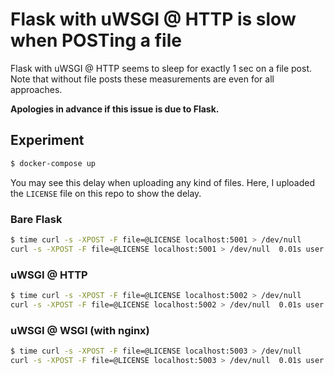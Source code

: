 # Flask with uWSGI @ HTTP is slow when POSTing a file

Flask with uWSGI @ HTTP seems to sleep for exactly 1 sec on a file post.
Note that without file posts these measurements are even for all approaches.

**Apologies in advance if this issue is due to Flask.**

## Experiment

```bash
$ docker-compose up
```

You may see this delay when uploading any kind of files.
Here, I uploaded the `LICENSE` file on this repo to show the delay.

### Bare Flask

```bash
$ time curl -s -XPOST -F file=@LICENSE localhost:5001 > /dev/null
curl -s -XPOST -F file=@LICENSE localhost:5001 > /dev/null  0.01s user 0.01s system 30% cpu 0.067 total
```

### uWSGI @ HTTP

```bash
$ time curl -s -XPOST -F file=@LICENSE localhost:5002 > /dev/null
curl -s -XPOST -F file=@LICENSE localhost:5002 > /dev/null  0.01s user 0.01s system 1% cpu 1.063 total
```

### uWSGI @ WSGI (with nginx)

```bash
$ time curl -s -XPOST -F file=@LICENSE localhost:5003 > /dev/null
curl -s -XPOST -F file=@LICENSE localhost:5003 > /dev/null  0.01s user 0.01s system 31% cpu 0.062 total
```
